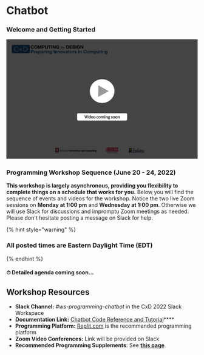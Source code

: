 # Chatbot

### **Welcome and Getting Started**

![](../.gitbook/assets/vidComing.png)

### Programming Workshop Sequence (June 20 - 24, 2022)

**This workshop is largely asynchronous, providing you flexibility to complete things on a schedule that works for you.** Below you will find the sequence of events and videos for the workshop. Notice the two live Zoom sessions on **Monday at 1:00 pm** and **Wednesday at 1:00 pm**. Otherwise we will use Slack for discussions and impromptu Zoom meetings as needed. Please don't hesitate posting a message on Slack for help.

{% hint style="warning" %}
### All posted times are Eastern Daylight Time (EDT)
{% endhint %}

#### ⏱ Detailed agenda coming soon...

## **Workshop Resources**

* **Slack Channel:** _#ws-programming-chatbot_ in the CxD 2022 Slack Workspace
* **Documentation Link:** [Chatbot Code Reference and Tutorial](https://docs.idew.org/code-chatbot/core-template)****
* **Programming Platform:** [Replit.com](https://replit.com) is the recommended programming platform
* **Zoom Video Conferences:** Link will be provided on Slack
* **Recommended Programming Supplements**: See [**this page**](https://docs.idew.org/project-chatbot/challenge-and-background/skills-and-exploration).
